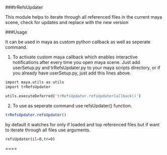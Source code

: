 

###trRefsUpdater

This module helps to iterate through all referenced files in the current maya scene, check for updates and replace with the new version

###Usage

It can be used in maya as custom python callback as well as seperate command.

1. To activate custom maya callback which enables interactive notifications after every time you open maya scene. Just add userSetup.py and trRefsUpdater.py to your maya scripts directory, or if you already have userSetup.py, just add this lines above.

```bash
import maya.utils as utils
import trRefsUpdater

utils.executeDeferred('trRefsUpdater.refsUpdaterCallback()')
```


2. To use as seperate command use refsUpdater() function.

```bash
trRefsUpdater.refsUpdater()
```

by default it watches for only if loaded and top referenced files but if want to iterate through all files use arguments.

```bash
refsUpdater(il=0,tr=0)
```


====

